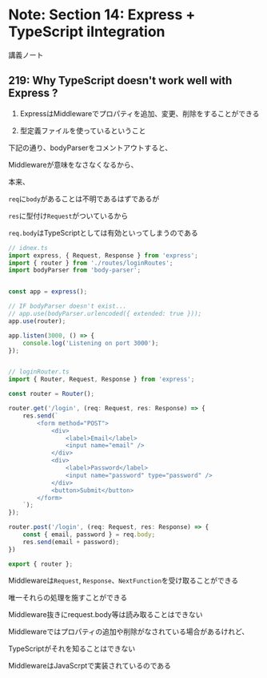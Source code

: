 # Note: Section 14: Express + TypeScript iIntegration

講義ノート

## 219: Why TypeScript doesn't work well with Express ?

1. ExpressはMiddlewareでプロパティを追加、変更、削除をすることができる

2. 型定義ファイルを使っているということ


下記の通り、bodyParserをコメントアウトすると、

Middlewareが意味をなさなくなるから、

本来、

`req`に`body`があることは不明であるはずであるが

`res`に型付け`Request`がついているから

`req.body`はTypeScriptとしては有効といってしまうのである

```TypeScript
// idnex.ts
import express, { Request, Response } from 'express';
import { router } from './routes/loginRoutes';
import bodyParser from 'body-parser';


const app = express();

// IF bodyParser doesn't exist...
// app.use(bodyParser.urlencoded({ extended: true }));
app.use(router);

app.listen(3000, () => {
    console.log('Listening on port 3000');
});


// loginRouter.ts
import { Router, Request, Response } from 'express';

const router = Router();

router.get('/login', (req: Request, res: Response) => {
    res.send(`
        <form method="POST">
            <div>
                <label>Email</label>
                <input name="email" />
            </div>
            <div>
                <label>Password</label>
                <input name="password" type="password" />
            </div>
            <button>Submit</button>
        </form>
    `);
});

router.post('/login', (req: Request, res: Response) => {
    const { email, password } = req.body;
    res.send(email + password);
})

export { router };
```


Middlewareは`Request`, `Response`、`NextFunction`を受け取ることができる

唯一それらの処理を施すことができる

Middleware抜きにrequest.body等は読み取ることはできない

Middlewareではプロパティの追加や削除がなされている場合があるけれど、

TypeScriptがそれを知ることはできない

MiddlewareはJavaScrptで実装されているのである

